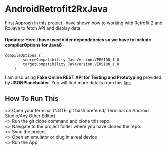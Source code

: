 # AndroidRetrofit2RxJava
First Approch
In this project i have shown how to working with Retrofit 2 and RxJava to fetch API and display data.
#### Updates: Here I have used older dependencies so we have to include compilerOptions for Java8
```
compileOptions {
        sourceCompatibility JavaVersion.VERSION_1_8
        targetCompatibility JavaVersion.VERSION_1_8
    }
```
I am also using <b> Fake Online REST API for Testing and Prototyping </b> provided by <b>JSONPlaceholder</b>. You will find more details
from this <a href="https://jsonplaceholder.typicode.com/">link</a>.

## How To Run This
<> Open your terminal (NOTE: git bash prefered/ Terminal on Android Studio/Any Other Editor)</br>
<> Run the git clone command and clone this repo.</br>
<> Navigate to the project folder where you have cloned the repo.</br>
<> Sync the project.</br>
<> Open an emulator or plug in a real device</br>
<> Run the App</br>

